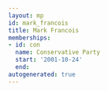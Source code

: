 ```yaml
---
layout: mp
id: mark_francois
title: Mark Francois
memberships:
- id: con
  name: Conservative Party
  start: '2001-10-24'
  end: 
autogenerated: true
---
```

